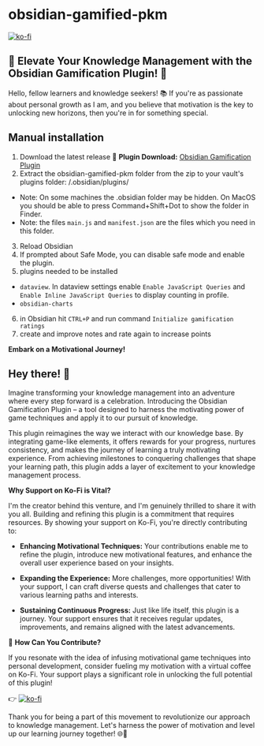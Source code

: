 # obsidian-gamified-pkm

[![ko-fi](https://ko-fi.com/img/githubbutton_sm.svg)](https://ko-fi.com/J3J6DYYS5)

## **🌟 Elevate Your Knowledge Management with the Obsidian Gamification Plugin! 🚀**

Hello, fellow learners and knowledge seekers! 📚 If you're as passionate about personal growth as I am, and you believe that motivation is the key to unlocking new horizons, then you're in for something special.


## Manual installation
1. Download the latest release 🔗 **Plugin Download:** [Obsidian Gamification Plugin](https://github.com/saertna/obsidian-gamified-pkm/releases/tag/0.0.8)
2. Extract the obsidian-gamified-pkm folder from the zip to your vault's plugins folder: <vault>/.obsidian/plugins/
 - Note: On some machines the .obsidian folder may be hidden. On MacOS you should be able to press Command+Shift+Dot to show the folder in Finder.
 - Note: the files `main.js` and `manifest.json` are the files which you need in this folder.
3. Reload Obsidian
4. If prompted about Safe Mode, you can disable safe mode and enable the plugin.
5. plugins needed to be installed
 -  `dataview`. In dataview settings enable `Enable JavaScript Queries` and `Enable Inline JavaScript Queries` to display counting in profile.
 -  `obsidian-charts`
6. in Obsidian hit `CTRL+P` and run command `Initialize gamification ratings`
7. create and improve notes and rate again to increase points

**Embark on a Motivational Journey!**

## Hey there! 👋 
Imagine transforming your knowledge management into an adventure where every step forward is a celebration. Introducing the Obsidian Gamification Plugin – a tool designed to harness the motivating power of game techniques and apply it to our pursuit of knowledge.

This plugin reimagines the way we interact with our knowledge base. By integrating game-like elements, it offers rewards for your progress, nurtures consistency, and makes the journey of learning a truly motivating experience. From achieving milestones to conquering challenges that shape your learning path, this plugin adds a layer of excitement to your knowledge management process.

**Why Support on Ko-Fi is Vital?**

I'm the creator behind this venture, and I'm genuinely thrilled to share it with you all. Building and refining this plugin is a commitment that requires resources. By showing your support on Ko-Fi, you're directly contributing to:

- **Enhancing Motivational Techniques:** Your contributions enable me to refine the plugin, introduce new motivational features, and enhance the overall user experience based on your insights.

- **Expanding the Experience:** More challenges, more opportunities! With your support, I can craft diverse quests and challenges that cater to various learning paths and interests.

- **Sustaining Continuous Progress:** Just like life itself, this plugin is a journey. Your support ensures that it receives regular updates, improvements, and remains aligned with the latest advancements.

🎉 **How Can You Contribute?**

If you resonate with the idea of infusing motivational game techniques into personal development, consider fueling my motivation with a virtual coffee on Ko-Fi. Your support plays a significant role in unlocking the full potential of this plugin!

👉 [![ko-fi](https://ko-fi.com/img/githubbutton_sm.svg)](https://ko-fi.com/J3J6DYYS5)

Thank you for being a part of this movement to revolutionize our approach to knowledge management. Let's harness the power of motivation and level up our learning journey together! 🌐🌱


